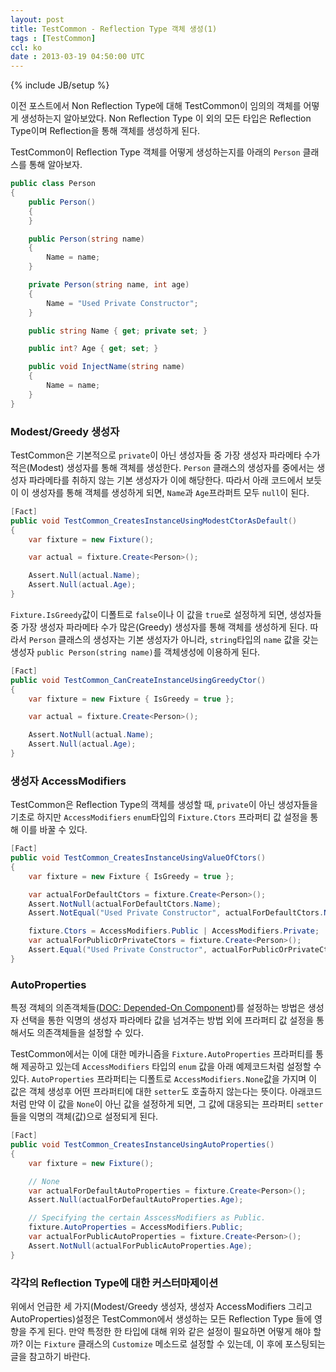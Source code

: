 ```yaml
---
layout: post
title: TestCommon - Reflection Type 객체 생성(1)
tags : [TestCommon]
ccl: ko
date : 2013-03-19 04:50:00 UTC
---
```

{% include JB/setup %}

이전 포스트에서 Non Reflection Type에 대해 TestCommon이 임의의 객체를 어떻게 생성하는지 알아보았다.
Non Reflection Type 이 외의 모든 타입은 Reflection Type이며 Reflection을 통해 객체를 생성하게 된다.

TestCommon이 Reflection Type 객체를 어떻게 생성하는지를 아래의 `Person` 클래스를 통해 알아보자.

```c#
public class Person
{
    public Person()
    {
    }

    public Person(string name)
    {
        Name = name;
    }

    private Person(string name, int age)
    {
        Name = "Used Private Constructor";
    }

    public string Name { get; private set; }

    public int? Age { get; set; }

    public void InjectName(string name)
    {
        Name = name;
    }
}
```

<!-- break -->

### Modest/Greedy 생성자
TestCommon은 기본적으로 `private`이 아닌 생성자들 중 가장 생성자 파라메타 수가 적은(Modest)
생성자를 통해 객체를 생성한다. `Person` 클래스의 생성자를 중에서는 생성자 파라메타를 취하지 않는 기본 생성자가 이에 해당한다.
따라서 아래 코드에서 보듯이 이 생성자를 통해 객체를 생성하게 되면, `Name`과 `Age`프라퍼트 모두 `null`이 된다.

```c#
[Fact]
public void TestCommon_CreatesInstanceUsingModestCtorAsDefault()
{
    var fixture = new Fixture();

    var actual = fixture.Create<Person>();

    Assert.Null(actual.Name);
    Assert.Null(actual.Age);
}
```

`Fixture.IsGreedy`값이 디폴트로 `false`이나 이 값을 `true`로 설정하게 되면, 생성자들 중 가장 생성자 파라메타 수가 많은(Greedy)
생성자를 통해 객체를 생성하게 된다. 따라서 `Person` 클래스의 생성자는 기본 생성자가 아니라,
`string`타입의 `name` 값을 갖는 생성자 `public Person(string name)`를 객체생성에 이용하게 된다.

```c#
[Fact]
public void TestCommon_CanCreateInstanceUsingGreedyCtor()
{
    var fixture = new Fixture { IsGreedy = true };

    var actual = fixture.Create<Person>();

    Assert.NotNull(actual.Name);
    Assert.Null(actual.Age);
}
```

### 생성자 AccessModifiers
TestCommon은 Reflection Type의 객체를 생성할 때, `private`이 아닌 생성자들을 기초로 하지만
`AccessModifiers` `enum`타입의 `Fixture.Ctors` 프라퍼티 값 설정을 통해 이를 바꿀 수 있다.

```c#
[Fact]
public void TestCommon_CreatesInstanceUsingValueOfCtors()
{
    var fixture = new Fixture { IsGreedy = true };

    var actualForDefaultCtors = fixture.Create<Person>();
    Assert.NotNull(actualForDefaultCtors.Name);
    Assert.NotEqual("Used Private Constructor", actualForDefaultCtors.Name);

    fixture.Ctors = AccessModifiers.Public | AccessModifiers.Private;
    var actualForPublicOrPrivateCtors = fixture.Create<Person>();
    Assert.Equal("Used Private Constructor", actualForPublicOrPrivateCtors.Name);
}
```

### AutoProperties
특정 객체의 의존객체들([DOC: Depended-On Component][DOC])를 설정하는 방법은 생성자 선택을 통한 익명의 생성자 파라메타 값을 넘겨주는 방법 외에
프라퍼티 값 설정을 통해서도 의존객체들을 설정할 수 있다.

TestCommon에서는 이에 대한 메카니즘을 `Fixture.AutoProperties` 프라퍼티를 통해 제공하고 있는데
`AccessModifiers` 타입의 `enum` 값을 아래 예제코드처럼 설정할 수 있다.
`AutoProperties` 프라퍼티는 디폴트로 `AccessModifiers.None`값을 가지며 이 값은 객체 생성후 어떤 프라퍼티에 대한 `setter`도 호출하지 않는다는 뜻이다.
아래코드처럼 만약 이 값을 `None`이 아닌 값을 설정하게 되면, 그 값에 대응되는 프라퍼티 `setter`들을 익명의 객체(값)으로 설정되게 된다.

```c#
[Fact]
public void TestCommon_CreatesInstanceUsingAutoProperties()
{
    var fixture = new Fixture();

    // None
    var actualForDefaultAutoProperties = fixture.Create<Person>();
    Assert.Null(actualForDefaultAutoProperties.Age);

    // Specifying the certain AsscessModifiers as Public.
    fixture.AutoProperties = AccessModifiers.Public;
    var actualForPublicAutoProperties = fixture.Create<Person>();
    Assert.NotNull(actualForPublicAutoProperties.Age);
}
```

### 각각의 Reflection Type에 대한 커스터마제이션
위에서 언급한 세 가지(Modest/Greedy 생성자, 생성자 AccessModifiers 그리고 AutoProperties)설정은
TestCommon에서 생성하는 모든 Reflection Type 들에 영향을 주게 된다.
만약 특정한 한 타입에 대해 위와 같은 설정이 필요하면 어떻게 해야 할까?
이는 `Fixture` 클래스의 `Customize` 메소드로 설정할 수 있는데, 이 후에 포스팅되는 글을 참고하기 바란다.


[DOC]: http://xunitpatterns.com/DOC.html